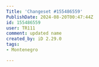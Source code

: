 ```yaml
---
Title: 'Changeset #155486559'
PublishDate: 2024-08-20T00:47:44Z
id: 155486559
user: TR111
comment: updated name
created_by: iD 2.29.0
tags:
- Montenegro

---
```

